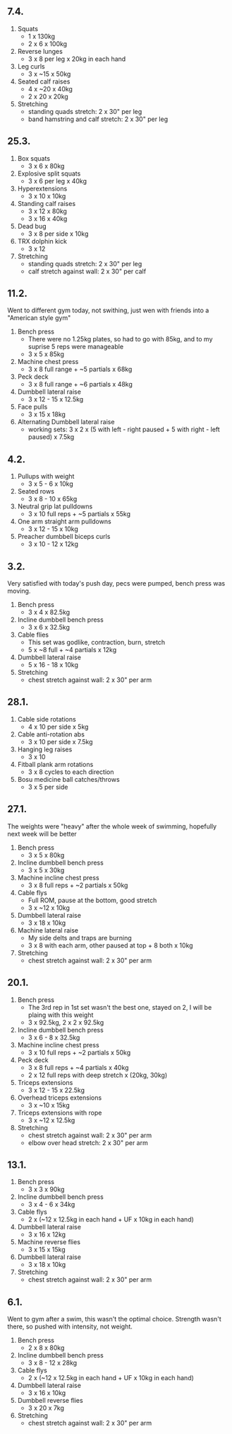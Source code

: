 ## 7.4.

1. Squats
   - 1 x 130kg
   - 2 x 6 x 100kg
2. Reverse lunges
   - 3 x 8 per leg x 20kg in each hand
3. Leg curls
   - 3 x ~15 x 50kg
4. Seated calf raises
   - 4 x ~20 x 40kg
   - 2 x 20 x 20kg
5. Stretching
   - standing quads stretch: 2 x 30" per leg
   - band hamstring and calf stretch: 2 x 30" per leg

## 25.3.

1. Box squats
   - 3 x 6 x 80kg
2. Explosive split squats
   - 3 x 6 per leg x 40kg
3. Hyperextensions
   - 3 x 10 x 10kg
4. Standing calf raises
   - 3 x 12 x 80kg
   - 3 x 16 x 40kg
5. Dead bug
   - 3 x 8 per side x 10kg
6. TRX dolphin kick
   - 3 x 12
7. Stretching
   - standing quads stretch: 2 x 30" per leg
   - calf stretch against wall: 2 x 30" per calf

## 11.2.

Went to different gym today, not swithing, just wen with friends into a
"American style gym"

1. Bench press
   - There were no 1.25kg plates, so had to go with 85kg, and to my suprise
     5 reps were manageable
   - 3 x 5 x 85kg
2. Machine chest press
   - 3 x 8 full range + ~5 partials x 68kg
3. Peck deck
   - 3 x 8 full range + ~6 partials x 48kg
4. Dumbbell lateral raise
   - 3 x 12 - 15 x 12.5kg
5. Face pulls
   - 3 x 15 x 18kg
6. Alternating Dumbbell lateral raise
   - working sets: 3 x 2 x (5 with left - right paused + 5 with right - left paused) x 7.5kg

## 4.2.

1. Pullups with weight
   - 3 x 5 - 6 x 10kg
2. Seated rows
   - 3 x 8 - 10 x 65kg
3. Neutral grip lat pulldowns
   - 3 x 10 full reps + ~5 partials x 55kg
4. One arm straight arm pulldowns
   - 3 x 12 - 15 x 10kg
5. Preacher dumbbell biceps curls
   - 3 x 10 - 12 x 12kg

## 3.2.

Very satisfied with today's push day, pecs were pumped, bench press was
moving.

1. Bench press
   - 3 x 4 x 82.5kg
2. Incline dumbbell bench press
   - 3 x 6 x 32.5kg
3. Cable flies
   - This set was godlike, contraction, burn, stretch
   - 5 x ~8 full + ~4 partials x 12kg
4. Dumbbell lateral raise
   - 5 x 16 - 18 x 10kg
5. Stretching
   - chest stretch against wall: 2 x 30" per arm

## 28.1.

1. Cable side rotations
   - 4 x 10 per side x 5kg
2. Cable anti-rotation abs
   - 3 x 10 per side x 7.5kg
3. Hanging leg raises
   - 3 x 10
4. Fitball plank arm rotations
   - 3 x 8 cycles to each direction
5. Bosu medicine ball catches/throws
   - 3 x 5 per side

## 27.1.

The weights were "heavy" after the whole week of swimming, hopefully next week
will be better

1. Bench press
   - 3 x 5 x 80kg
2. Incline dumbbell bench press
   - 3 x 5 x 30kg
3. Machine incline chest press
   - 3 x 8 full reps + ~2 partials x 50kg
4. Cable flys
   - Full ROM, pause at the bottom, good stretch
   - 3 x ~12 x 10kg
5. Dumbbell lateral raise
   - 3 x 18 x 10kg
6. Machine lateral raise
   - My side delts and traps are burning
   - 3 x 8 with each arm, other paused at top + 8 both x 10kg
7. Stretching
   - chest stretch against wall: 2 x 30" per arm

## 20.1.

1. Bench press
   - The 3rd rep in 1st set wasn't the best one, stayed on 2, I will be plaing
     with this weight
   - 3 x 92.5kg, 2 x 2 x 92.5kg
2. Incline dumbbell bench press
   - 3 x 6 - 8 x 32.5kg
3. Machine incline chest press
   - 3 x 10 full reps + ~2 partials x 50kg
4. Peck deck
   - 3 x 8 full reps + ~4 partials x 40kg
   - 2 x 12 full reps with deep stretch x (20kg, 30kg)
5. Triceps extensions
   - 3 x 12 - 15 x 22.5kg
6. Overhead triceps extensions
   - 3 x ~10 x 15kg
7. Triceps extensions with rope
   - 3 x ~12 x 12.5kg
8. Stretching
   - chest stretch against wall: 2 x 30" per arm
   - elbow over head stretch: 2 x 30" per arm

## 13.1.

1. Bench press
   - 3 x 3 x 90kg
2. Incline dumbbell bench press
   - 3 x 4 - 6 x 34kg
3. Cable flys
   - 2 x (~12 x 12.5kg in each hand + UF x 10kg in each hand)
4. Dumbbell lateral raise
   - 3 x 16 x 12kg
5. Machine reverse flies
   - 3 x 15 x 15kg
6. Dumbbell lateral raise
   - 3 x 18 x 10kg
7. Stretching
   - chest stretch against wall: 2 x 30" per arm

## 6.1.

Went to gym after a swim, this wasn't the optimal choice. Strength wasn't there,
so pushed with intensity, not weight.

1. Bench press
   - 2 x 8 x 80kg
2. Incline dumbbell bench press
   - 3 x 8 - 12 x 28kg
3. Cable flys
   - 2 x (~12 x 12.5kg in each hand + UF x 10kg in each hand)
4. Dumbbell lateral raise
   - 3 x 16 x 10kg
5. Dumbbell reverse flies
   - 3 x 20 x 7kg
6. Stretching
   - chest stretch against wall: 2 x 30" per arm
